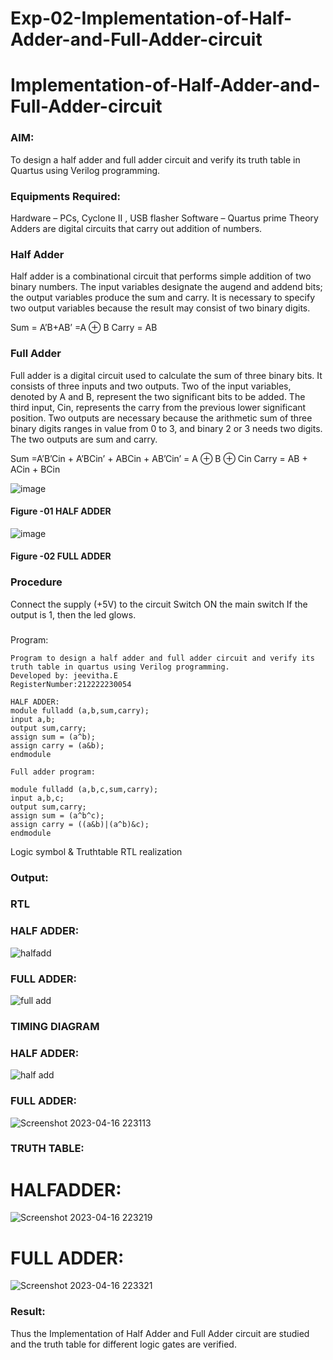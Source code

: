 # Exp-02-Implementation-of-Half-Adder-and-Full-Adder-circuit

# Implementation-of-Half-Adder-and-Full-Adder-circuit
### AIM:
To design a half adder and full adder circuit and verify its truth table in Quartus using Verilog programming.

### Equipments Required:
Hardware – PCs, Cyclone II , USB flasher
Software – Quartus prime
Theory
Adders are digital circuits that carry out addition of numbers.

### Half Adder
Half adder is a combinational circuit that performs simple addition of two binary numbers. The input variables designate the augend and addend bits; the output variables produce the sum and carry. It is necessary to specify two output variables because the result may consist of two binary digits.

Sum = A’B+AB’ =A ⊕ B Carry = AB

### Full Adder
Full adder is a digital circuit used to calculate the sum of three binary bits. It consists of three inputs and two outputs. Two of the input variables, denoted by A and B, represent the two significant bits to be added. The third input, Cin, represents the carry from the previous lower significant position. Two outputs are necessary because the arithmetic sum of three binary digits ranges in value from 0 to 3, and binary 2 or 3 needs two digits. The two outputs are sum and carry.

Sum =A’B’Cin + A’BCin’ + ABCin + AB’Cin’ = A ⊕ B ⊕ Cin Carry = AB + ACin + BCin

 ![image](https://user-images.githubusercontent.com/36288975/163552156-a13e5a56-c638-4110-97d9-8896907c8d25.png)

#### Figure -01 HALF ADDER 


![image](https://user-images.githubusercontent.com/36288975/163552057-b3547877-6d07-45b4-b7e0-bcfebfad9e1d.png)

#### Figure -02 FULL ADDER 

### Procedure

Connect the supply (+5V) to the circuit
Switch ON the main switch
If the output is 1, then the led glows.
### 
Program:
```
Program to design a half adder and full adder circuit and verify its truth table in quartus using Verilog programming.
Developed by: jeevitha.E
RegisterNumber:212222230054 

HALF ADDER:
module fulladd (a,b,sum,carry);
input a,b;
output sum,carry;
assign sum = (a^b);
assign carry = (a&b);
endmodule

Full adder program:

module fulladd (a,b,c,sum,carry);
input a,b,c;
output sum,carry;
assign sum = (a^b^c);
assign carry = ((a&b)|(a^b)&c);
endmodule
```

Logic symbol & Truthtable
RTL realization

### Output:
### RTL
### HALF ADDER:
![halfadd](https://user-images.githubusercontent.com/118708245/231667707-164af9d3-eeb3-42a8-8958-89bb2aff3c39.png)
### FULL ADDER:
![full add](https://user-images.githubusercontent.com/118708245/231668051-7f1ee89b-03e2-4c1f-8c16-900ed0488836.png)

### TIMING DIAGRAM
### HALF ADDER:

![half add](https://user-images.githubusercontent.com/118708245/231670748-ea858d29-72b4-45f8-bfff-5808e0da2a9c.png)

### FULL ADDER:

![Screenshot 2023-04-16 223113](https://user-images.githubusercontent.com/118708245/232328362-297324fe-4718-4148-bf1b-b4c7f84f328b.png)

### TRUTH TABLE:
# HALFADDER:
![Screenshot 2023-04-16 223219](https://user-images.githubusercontent.com/118708245/232328455-a8309e5e-cd58-4ad3-9b77-ee82bc807471.png)
# FULL ADDER:
![Screenshot 2023-04-16 223321](https://user-images.githubusercontent.com/118708245/232328494-65fb5f74-e38f-4569-b400-8a7da94cbdde.png)
 
### Result:
Thus the Implementation of Half Adder and Full Adder circuit are studied and the truth table for different logic gates are verified.
